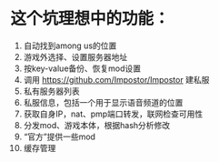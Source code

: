 # 这个坑理想中的功能：

1. 自动找到among us的位置
2. 游戏外选择、设置服务器地址
3. 按key-value备份、恢复mod设置
4. 调用 https://github.com/Impostor/Impostor 建私服
5. 私有服务器列表
6. 私服信息，包括一个用于显示语音频道的位置
7. 获取自身IP，nat、pmp端口转发，联网检查可用性
8. 分发mod、游戏本体，根据hash分析修改
9. “官方”提供一些mod
10. 缓存管理
